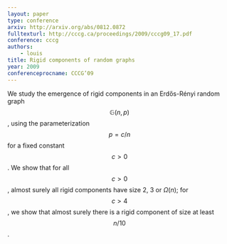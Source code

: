 ```yaml
---
layout: paper
type: conference
arxiv: http://arxiv.org/abs/0812.0872
fulltexturl: http://cccg.ca/proceedings/2009/cccg09_17.pdf
conference: cccg
authors:
    - louis
title: Rigid components of random graphs
year: 2009
conferenceprocname: CCCG’09
---
```


We study the emergence of rigid components in an Erdős-Rényi random graph
$$\mathbb{G}(n,p)$$, using the parameterization $$p = c/n$$ for a fixed constant $$c >
0$$. We show that for all $$c > 0$$, almost surely all rigid components have size 2, 3 or
$\Omega(n)$; for $$c > 4$$, we show that almost surely there is a rigid component of size
at least $$n/10$$.
